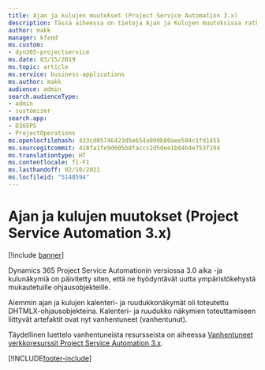 ```yaml
---
title: Ajan ja kulujen muutokset (Project Service Automation 3.x)
description: Tässä aiheessa on tietoja Ajan ja Kulujen muutoksissa ratkaisussa.
author: makk
manager: kfend
ms.custom:
- dyn365-projectservice
ms.date: 03/15/2019
ms.topic: article
ms.service: business-applications
ms.author: makk
audience: admin
search.audienceType:
- admin
- customizer
search.app:
- D365PS
- ProjectOperations
ms.openlocfilehash: 433cd05746423d5e654a999b80aee594c1fd1455
ms.sourcegitcommit: 418fa1fe9d605b8faccc2d5dee1b04b4e753f194
ms.translationtype: HT
ms.contentlocale: fi-FI
ms.lasthandoff: 02/10/2021
ms.locfileid: "5148594"
---
```

# <a name="time-and-expense-changes-project-service-automation-3x"></a>Ajan ja kulujen muutokset (Project Service Automation 3.x)

[!include [banner](../../includes/psa-now-project-operations.md)]

Dynamics 365 Project Service Automationin versiossa 3.0 aika -ja kulunäkymiä on päivitetty siten, että ne hyödyntävät uutta ympäristökehystä mukautetuille ohjausobjekteille.

Aiemmin ajan ja kulujen kalenteri- ja ruudukkonäkymät oli toteutettu DHTMLX-ohjausobjekteina. Kalenteri- ja ruudukko näkymien toteuttamiseen liittyvät artefaktit ovat nyt vanhentuneet (vanhentunut).

Täydellinen luettelo vanhentuneista resursseista on aiheessa [Vanhentuneet verkkoresurssit Project Service Automation 3.x](web-resources-deprecated-v3.x.md).


[!INCLUDE[footer-include](../../includes/footer-banner.md)]